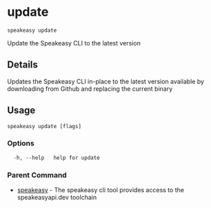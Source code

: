 # update  
`speakeasy update`  


Update the Speakeasy CLI to the latest version  

## Details

Updates the Speakeasy CLI in-place to the latest version available by downloading from Github and replacing the current binary

## Usage

```
speakeasy update [flags]
```

### Options

```
  -h, --help   help for update
```

### Parent Command

* [speakeasy](README.md)	 - The speakeasy cli tool provides access to the speakeasyapi.dev toolchain
